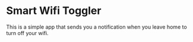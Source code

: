 # Smart Wifi Toggler
This is a simple app that sends you a notification when you leave home to turn off your wifi.